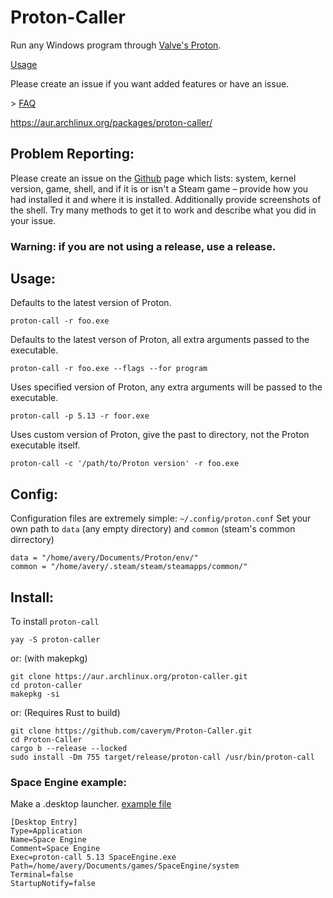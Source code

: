 # Proton-Caller
Run any Windows program through [Valve's Proton](https://github.com/ValveSoftware/Proton).

[Usage](https://github.com/caverym/Proton-Caller#usage)

Please create an issue if you want added features or have an issue.

\> [FAQ](https://github.com/caverym/Proton-Caller/wiki/FAQ)

https://aur.archlinux.org/packages/proton-caller/

## Problem Reporting:
Please create an issue on the [Github](https://github.com/caverym/Proton-Caller) page which lists: system, kernel version, game, shell, and if it is or isn't a Steam game – provide how you had installed it and where it is installed. Additionally provide screenshots of the shell. Try many methods to get it to work and describe what you did in your issue.

### Warning: if you are not using a release, use a release.

## Usage:

Defaults to the latest version of Proton.
```
proton-call -r foo.exe
```

Defaults to the latest verson of Proton, all extra arguments passed to the executable.
```
proton-call -r foo.exe --flags --for program
```

Uses specified version of Proton, any extra arguments will be passed to the executable.
```
proton-call -p 5.13 -r foor.exe
```

Uses custom version of Proton, give the past to directory, not the Proton executable itself.
```
proton-call -c '/path/to/Proton version' -r foo.exe
```

## Config:
Configuration files are extremely simple: `~/.config/proton.conf`
   Set your own path to `data` (any empty directory) and `common` (steam's common dirrectory)
```
data = "/home/avery/Documents/Proton/env/"
common = "/home/avery/.steam/steam/steamapps/common/"
```

## Install:

To install `proton-call`
```
yay -S proton-caller
 ``` 

or: (with makepkg)

```
git clone https://aur.archlinux.org/proton-caller.git
cd proton-caller
makepkg -si
```

or: (Requires Rust to build)
```
git clone https://github.com/caverym/Proton-Caller.git
cd Proton-Caller
cargo b --release --locked
sudo install -Dm 755 target/release/proton-call /usr/bin/proton-call 
```

### Space Engine example:
   Make a .desktop launcher. [example file](Space%20Engine.desktop)
   
```
[Desktop Entry]
Type=Application
Name=Space Engine
Comment=Space Engine
Exec=proton-call 5.13 SpaceEngine.exe
Path=/home/avery/Documents/games/SpaceEngine/system
Terminal=false
StartupNotify=false
```
